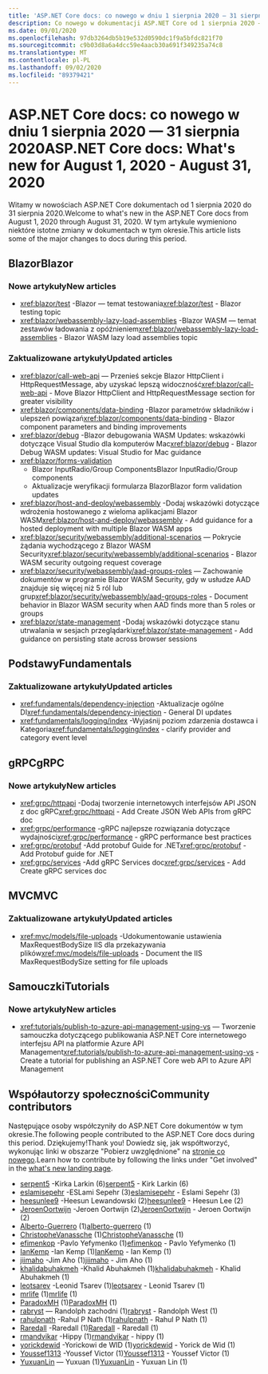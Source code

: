 ```yaml
---
title: 'ASP.NET Core docs: co nowego w dniu 1 sierpnia 2020 — 31 sierpnia 2020'
description: Co nowego w dokumentacji ASP.NET Core od 1 sierpnia 2020 – 31 sierpnia 2020.
ms.date: 09/01/2020
ms.openlocfilehash: 97db3264db5b19e532d0590dc1f9a5bfdc821f70
ms.sourcegitcommit: c9b03d8a6a4dcc59e4aacb30a691f349235a74c8
ms.translationtype: MT
ms.contentlocale: pl-PL
ms.lasthandoff: 09/02/2020
ms.locfileid: "89379421"
---
```

# <a name="aspnet-core-docs-whats-new-for-august-1-2020---august-31-2020"></a><span data-ttu-id="c2948-103">ASP.NET Core docs: co nowego w dniu 1 sierpnia 2020 — 31 sierpnia 2020</span><span class="sxs-lookup"><span data-stu-id="c2948-103">ASP.NET Core docs: What's new for August 1, 2020 - August 31, 2020</span></span>

<span data-ttu-id="c2948-104">Witamy w nowościach ASP.NET Core dokumentach od 1 sierpnia 2020 do 31 sierpnia 2020.</span><span class="sxs-lookup"><span data-stu-id="c2948-104">Welcome to what's new in the ASP.NET Core docs from August 1, 2020 through August 31, 2020.</span></span> <span data-ttu-id="c2948-105">W tym artykule wymieniono niektóre istotne zmiany w dokumentach w tym okresie.</span><span class="sxs-lookup"><span data-stu-id="c2948-105">This article lists some of the major changes to docs during this period.</span></span>

## <a name="blazor"></a><span data-ttu-id="c2948-106">Blazor</span><span class="sxs-lookup"><span data-stu-id="c2948-106">Blazor</span></span>

### <a name="new-articles"></a><span data-ttu-id="c2948-107">Nowe artykuły</span><span class="sxs-lookup"><span data-stu-id="c2948-107">New articles</span></span>

- <span data-ttu-id="c2948-108"><xref:blazor/test> -Blazor — temat testowania</span><span class="sxs-lookup"><span data-stu-id="c2948-108"><xref:blazor/test> - Blazor testing topic</span></span>
- <span data-ttu-id="c2948-109"><xref:blazor/webassembly-lazy-load-assemblies> -Blazor WASM — temat zestawów ładowania z opóźnieniem</span><span class="sxs-lookup"><span data-stu-id="c2948-109"><xref:blazor/webassembly-lazy-load-assemblies> - Blazor WASM lazy load assemblies topic</span></span>

### <a name="updated-articles"></a><span data-ttu-id="c2948-110">Zaktualizowane artykuły</span><span class="sxs-lookup"><span data-stu-id="c2948-110">Updated articles</span></span>

- <span data-ttu-id="c2948-111"><xref:blazor/call-web-api> — Przenieś sekcje Blazor HttpClient i HttpRequestMessage, aby uzyskać lepszą widoczność</span><span class="sxs-lookup"><span data-stu-id="c2948-111"><xref:blazor/call-web-api> - Move Blazor HttpClient and HttpRequestMessage section for greater visibility</span></span>
- <span data-ttu-id="c2948-112"><xref:blazor/components/data-binding> -Blazor parametrów składników i ulepszeń powiązań</span><span class="sxs-lookup"><span data-stu-id="c2948-112"><xref:blazor/components/data-binding> - Blazor component parameters and binding improvements</span></span>
- <span data-ttu-id="c2948-113"><xref:blazor/debug> -Blazor debugowania WASM Updates: wskazówki dotyczące Visual Studio dla komputerów Mac</span><span class="sxs-lookup"><span data-stu-id="c2948-113"><xref:blazor/debug> - Blazor Debug WASM updates: Visual Studio for Mac guidance</span></span>
- <xref:blazor/forms-validation>
  - <span data-ttu-id="c2948-114">Blazor InputRadio/Group Components</span><span class="sxs-lookup"><span data-stu-id="c2948-114">Blazor InputRadio/Group components</span></span>
  - <span data-ttu-id="c2948-115">Aktualizacje weryfikacji formularza Blazor</span><span class="sxs-lookup"><span data-stu-id="c2948-115">Blazor form validation updates</span></span>
- <span data-ttu-id="c2948-116"><xref:blazor/host-and-deploy/webassembly> -Dodaj wskazówki dotyczące wdrożenia hostowanego z wieloma aplikacjami Blazor WASM</span><span class="sxs-lookup"><span data-stu-id="c2948-116"><xref:blazor/host-and-deploy/webassembly> - Add guidance for a hosted deployment with multiple Blazor WASM apps</span></span>
- <span data-ttu-id="c2948-117"><xref:blazor/security/webassembly/additional-scenarios> — Pokrycie żądania wychodzącego z Blazor WASM Security</span><span class="sxs-lookup"><span data-stu-id="c2948-117"><xref:blazor/security/webassembly/additional-scenarios> - Blazor WASM security outgoing request coverage</span></span>
- <span data-ttu-id="c2948-118"><xref:blazor/security/webassembly/aad-groups-roles> — Zachowanie dokumentów w programie Blazor WASM Security, gdy w usłudze AAD znajduje się więcej niż 5 ról lub grup</span><span class="sxs-lookup"><span data-stu-id="c2948-118"><xref:blazor/security/webassembly/aad-groups-roles> - Document behavior in Blazor WASM security when AAD finds more than 5 roles or groups</span></span>
- <span data-ttu-id="c2948-119"><xref:blazor/state-management> -Dodaj wskazówki dotyczące stanu utrwalania w sesjach przeglądarki</span><span class="sxs-lookup"><span data-stu-id="c2948-119"><xref:blazor/state-management> - Add guidance on persisting state across browser sessions</span></span>

## <a name="fundamentals"></a><span data-ttu-id="c2948-120">Podstawy</span><span class="sxs-lookup"><span data-stu-id="c2948-120">Fundamentals</span></span>

### <a name="updated-articles"></a><span data-ttu-id="c2948-121">Zaktualizowane artykuły</span><span class="sxs-lookup"><span data-stu-id="c2948-121">Updated articles</span></span>

- <span data-ttu-id="c2948-122"><xref:fundamentals/dependency-injection> -Aktualizacje ogólne DI</span><span class="sxs-lookup"><span data-stu-id="c2948-122"><xref:fundamentals/dependency-injection> - General DI updates</span></span>
- <span data-ttu-id="c2948-123"><xref:fundamentals/logging/index> -Wyjaśnij poziom zdarzenia dostawca i Kategoria</span><span class="sxs-lookup"><span data-stu-id="c2948-123"><xref:fundamentals/logging/index> - clarify provider and category event level</span></span>

## <a name="grpc"></a><span data-ttu-id="c2948-124">gRPC</span><span class="sxs-lookup"><span data-stu-id="c2948-124">gRPC</span></span>

### <a name="new-articles"></a><span data-ttu-id="c2948-125">Nowe artykuły</span><span class="sxs-lookup"><span data-stu-id="c2948-125">New articles</span></span>

- <span data-ttu-id="c2948-126"><xref:grpc/httpapi> -Dodaj tworzenie internetowych interfejsów API JSON z doc gRPC</span><span class="sxs-lookup"><span data-stu-id="c2948-126"><xref:grpc/httpapi> - Add Create JSON Web APIs from gRPC doc</span></span>
- <span data-ttu-id="c2948-127"><xref:grpc/performance> -gRPC najlepsze rozwiązania dotyczące wydajności</span><span class="sxs-lookup"><span data-stu-id="c2948-127"><xref:grpc/performance> - gRPC performance best practices</span></span>
- <span data-ttu-id="c2948-128"><xref:grpc/protobuf> -Add protobuf Guide for .NET</span><span class="sxs-lookup"><span data-stu-id="c2948-128"><xref:grpc/protobuf> - Add Protobuf guide for .NET</span></span>
- <span data-ttu-id="c2948-129"><xref:grpc/services> -Add gRPC Services doc</span><span class="sxs-lookup"><span data-stu-id="c2948-129"><xref:grpc/services> - Add Create gRPC services doc</span></span>

## <a name="mvc"></a><span data-ttu-id="c2948-130">MVC</span><span class="sxs-lookup"><span data-stu-id="c2948-130">MVC</span></span>

### <a name="updated-articles"></a><span data-ttu-id="c2948-131">Zaktualizowane artykuły</span><span class="sxs-lookup"><span data-stu-id="c2948-131">Updated articles</span></span>

- <span data-ttu-id="c2948-132"><xref:mvc/models/file-uploads> -Udokumentowanie ustawienia MaxRequestBodySize IIS dla przekazywania plików</span><span class="sxs-lookup"><span data-stu-id="c2948-132"><xref:mvc/models/file-uploads> - Document the IIS MaxRequestBodySize setting for file uploads</span></span>

## <a name="tutorials"></a><span data-ttu-id="c2948-133">Samouczki</span><span class="sxs-lookup"><span data-stu-id="c2948-133">Tutorials</span></span>

### <a name="new-articles"></a><span data-ttu-id="c2948-134">Nowe artykuły</span><span class="sxs-lookup"><span data-stu-id="c2948-134">New articles</span></span>

- <span data-ttu-id="c2948-135"><xref:tutorials/publish-to-azure-api-management-using-vs> — Tworzenie samouczka dotyczącego publikowania ASP.NET Core internetowego interfejsu API na platformie Azure API Management</span><span class="sxs-lookup"><span data-stu-id="c2948-135"><xref:tutorials/publish-to-azure-api-management-using-vs> - Create a tutorial for publishing an ASP.NET Core web API to Azure API Management</span></span>

## <a name="community-contributors"></a><span data-ttu-id="c2948-136">Współautorzy społeczności</span><span class="sxs-lookup"><span data-stu-id="c2948-136">Community contributors</span></span>

<span data-ttu-id="c2948-137">Następujące osoby współczyniły do ASP.NET Core dokumentów w tym okresie.</span><span class="sxs-lookup"><span data-stu-id="c2948-137">The following people contributed to the ASP.NET Core docs during this period.</span></span> <span data-ttu-id="c2948-138">Dziękujemy!</span><span class="sxs-lookup"><span data-stu-id="c2948-138">Thank you!</span></span> <span data-ttu-id="c2948-139">Dowiedz się, jak współtworzyć, wykonując linki w obszarze "Pobierz uwzględnione" na [stronie co nowego](index.yml).</span><span class="sxs-lookup"><span data-stu-id="c2948-139">Learn how to contribute by following the links under "Get involved" in the [what's new landing page](index.yml).</span></span>

- <span data-ttu-id="c2948-140">[serpent5](https://github.com/serpent5) -Kirka Larkin (6)</span><span class="sxs-lookup"><span data-stu-id="c2948-140">[serpent5](https://github.com/serpent5) - Kirk Larkin (6)</span></span>
- <span data-ttu-id="c2948-141">[eslamisepehr](https://github.com/eslamisepehr) -ESLami Sepehr (3)</span><span class="sxs-lookup"><span data-stu-id="c2948-141">[eslamisepehr](https://github.com/eslamisepehr) - Eslami Sepehr (3)</span></span>
- <span data-ttu-id="c2948-142">[heesunlee9](https://github.com/heesunlee9) -Heesun Lewandowski (2)</span><span class="sxs-lookup"><span data-stu-id="c2948-142">[heesunlee9](https://github.com/heesunlee9) - Heesun Lee (2)</span></span>
- <span data-ttu-id="c2948-143">[JeroenOortwijn](https://github.com/JeroenOortwijn) -Jeroen Oortwijn (2)</span><span class="sxs-lookup"><span data-stu-id="c2948-143">[JeroenOortwijn](https://github.com/JeroenOortwijn) - Jeroen Oortwijn (2)</span></span>
- <span data-ttu-id="c2948-144">[Alberto-Guerrero](https://github.com/alberto-guerrero) (1)</span><span class="sxs-lookup"><span data-stu-id="c2948-144">[alberto-guerrero](https://github.com/alberto-guerrero) (1)</span></span>
- <span data-ttu-id="c2948-145">[ChristopheVanassche](https://github.com/ChristopheVanassche) (1)</span><span class="sxs-lookup"><span data-stu-id="c2948-145">[ChristopheVanassche](https://github.com/ChristopheVanassche) (1)</span></span>
- <span data-ttu-id="c2948-146">[efimenkop](https://github.com/efimenkop) -Pavlo Yefymenko (1)</span><span class="sxs-lookup"><span data-stu-id="c2948-146">[efimenkop](https://github.com/efimenkop) - Pavlo Yefymenko (1)</span></span>
- <span data-ttu-id="c2948-147">[IanKemp](https://github.com/IanKemp) -Ian Kemp (1)</span><span class="sxs-lookup"><span data-stu-id="c2948-147">[IanKemp](https://github.com/IanKemp) - Ian Kemp (1)</span></span>
- <span data-ttu-id="c2948-148">[jiimaho](https://github.com/jiimaho) -Jim Aho (1)</span><span class="sxs-lookup"><span data-stu-id="c2948-148">[jiimaho](https://github.com/jiimaho) - Jim Aho (1)</span></span>
- <span data-ttu-id="c2948-149">[khalidabuhakmeh](https://github.com/khalidabuhakmeh) -Khalid Abuhakmeh (1)</span><span class="sxs-lookup"><span data-stu-id="c2948-149">[khalidabuhakmeh](https://github.com/khalidabuhakmeh) - Khalid Abuhakmeh (1)</span></span>
- <span data-ttu-id="c2948-150">[leotsarev](https://github.com/leotsarev) -Leonid Tsarev (1)</span><span class="sxs-lookup"><span data-stu-id="c2948-150">[leotsarev](https://github.com/leotsarev) - Leonid Tsarev (1)</span></span>
- <span data-ttu-id="c2948-151">[mrlife](https://github.com/mrlife) (1)</span><span class="sxs-lookup"><span data-stu-id="c2948-151">[mrlife](https://github.com/mrlife) (1)</span></span>
- <span data-ttu-id="c2948-152">[ParadoxMH](https://github.com/ParadoxMH) (1)</span><span class="sxs-lookup"><span data-stu-id="c2948-152">[ParadoxMH](https://github.com/ParadoxMH) (1)</span></span>
- <span data-ttu-id="c2948-153">[rabryst](https://github.com/rabryst) — Randolph zachodni (1)</span><span class="sxs-lookup"><span data-stu-id="c2948-153">[rabryst](https://github.com/rabryst) - Randolph West (1)</span></span>
- <span data-ttu-id="c2948-154">[rahulpnath](https://github.com/rahulpnath) -Rahul P Nath (1)</span><span class="sxs-lookup"><span data-stu-id="c2948-154">[rahulpnath](https://github.com/rahulpnath) - Rahul P Nath (1)</span></span>
- <span data-ttu-id="c2948-155">[Raredall](https://github.com/Raredall) -Raredall (1)</span><span class="sxs-lookup"><span data-stu-id="c2948-155">[Raredall](https://github.com/Raredall) - Raredall (1)</span></span>
- <span data-ttu-id="c2948-156">[rmandvikar](https://github.com/rmandvikar) -Hippy (1)</span><span class="sxs-lookup"><span data-stu-id="c2948-156">[rmandvikar](https://github.com/rmandvikar) - hippy (1)</span></span>
- <span data-ttu-id="c2948-157">[yorickdewid](https://github.com/yorickdewid) -Yorickowi de WID (1)</span><span class="sxs-lookup"><span data-stu-id="c2948-157">[yorickdewid](https://github.com/yorickdewid) - Yorick de Wid (1)</span></span>
- <span data-ttu-id="c2948-158">[Youssef1313](https://github.com/Youssef1313) -Youssef Victor (1)</span><span class="sxs-lookup"><span data-stu-id="c2948-158">[Youssef1313](https://github.com/Youssef1313) - Youssef Victor (1)</span></span>
- <span data-ttu-id="c2948-159">[YuxuanLin](https://github.com/YuxuanLin) — Yuxuan (1)</span><span class="sxs-lookup"><span data-stu-id="c2948-159">[YuxuanLin](https://github.com/YuxuanLin) - Yuxuan Lin (1)</span></span>
